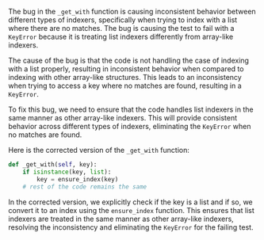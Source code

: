 The bug in the `_get_with` function is causing inconsistent behavior between different types of indexers, specifically when trying to index with a list where there are no matches. The bug is causing the test to fail with a `KeyError` because it is treating list indexers differently from array-like indexers.

The cause of the bug is that the code is not handling the case of indexing with a list properly, resulting in inconsistent behavior when compared to indexing with other array-like structures. This leads to an inconsistency when trying to access a key where no matches are found, resulting in a `KeyError`.

To fix this bug, we need to ensure that the code handles list indexers in the same manner as other array-like indexers. This will provide consistent behavior across different types of indexers, eliminating the `KeyError` when no matches are found.

Here is the corrected version of the `_get_with` function:
```python
def _get_with(self, key):
    if isinstance(key, list):
        key = ensure_index(key)
    # rest of the code remains the same
```
In the corrected version, we explicitly check if the key is a list and if so, we convert it to an index using the `ensure_index` function. This ensures that list indexers are treated in the same manner as other array-like indexers, resolving the inconsistency and eliminating the `KeyError` for the failing test.
